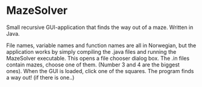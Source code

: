 # MazeSolver
Small recursive GUI-application that finds the way out of a maze. Written in Java.

File names, variable names and function names are all in Norwegian, but the application works by simply compiling the .java files and running the MazeSolver executable. This opens a file chooser dialog box. The .in files contain mazes, choose one of them. (Number 3 and 4 are the biggest ones). When the GUI is loaded, click one of the squares. The program finds a way out! (if there is one..)
